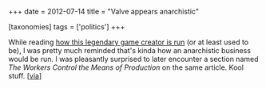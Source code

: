 +++
date = 2012-07-14
title = "Valve appears anarchistic"

[taxonomies]
tags = ['politics']
+++

While reading [how this legendary game creator is run] (or at least used
to be), I was pretty much reminded that\'s kinda how an anarchistic
business would be run. I was pleasantly surprised to later encounter a
section named *The Workers Control the Means of Production* on the same
article. Kool stuff. \[[via]\]

  [how this legendary game creator is run]: http://www.gamasutra.com/view/feature/3408
  [via]: http://assets.sbnation.com/assets/1074301/Valve_Handbook_LowRes.pdf
